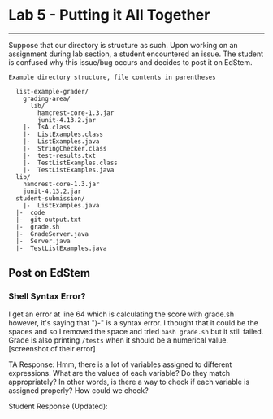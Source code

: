 # Lab 5 - Putting it All Together
---
Suppose that our directory is structure as such. Upon working on an assignment during lab section, a student encountered an issue. The student is confused why this issue/bug occurs and decides to post it on EdStem.
```
Example directory structure, file contents in parentheses

  list-example-grader/
    grading-area/
      lib/
        hamcrest-core-1.3.jar
        junit-4.13.2.jar
    |-  IsA.class
    |-  ListExamples.class
    |-  ListExamples.java
    |-  StringChecker.class
    |-  test-results.txt
    |-  TestListExamples.class
    |-  TestListExamples.java
  lib/
    hamcrest-core-1.3.jar
    junit-4.13.2.jar
  student-submission/
    |-  ListExamples.java
  |-  code
  |-  git-output.txt
  |-  grade.sh
  |-  GradeServer.java
  |-  Server.java
  |-  TestListExamples.java

```
## Post on EdStem
### Shell Syntax Error?
I get an error at line 64 which is calculating the score with grade.sh however, it's saying that ")-" is a syntax error. I thought that it could be the spaces and so I removed the space and tried `bash grade.sh` but it still failed. Grade is also printing `/tests` when it should be a numerical value.
[screenshot of their error]

TA Response:
Hmm, there is a lot of variables assigned to different expressions. What are the values of each variable? Do they match appropriately? In other words, is there a way to check if each variable is assigned properly? How could we check? 

Student Response (Updated): 
